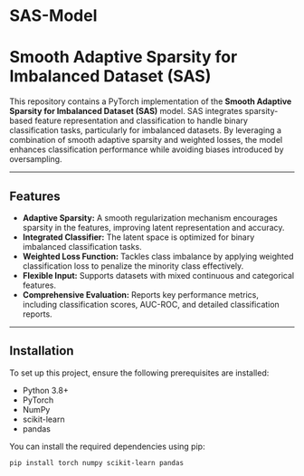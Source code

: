 # SAS-Model
# **Smooth Adaptive Sparsity for Imbalanced Dataset (SAS)**

This repository contains a PyTorch implementation of the **Smooth Adaptive Sparsity for Imbalanced Dataset (SAS)** model. SAS integrates sparsity-based feature representation and classification to handle binary classification tasks, particularly for imbalanced datasets. By leveraging a combination of smooth adaptive sparsity and weighted losses, the model enhances classification performance while avoiding biases introduced by oversampling.

---

## **Features**
- **Adaptive Sparsity:** A smooth regularization mechanism encourages sparsity in the features, improving latent representation and accuracy.
- **Integrated Classifier:** The latent space is optimized for binary imbalanced classification tasks.
- **Weighted Loss Function:** Tackles class imbalance by applying weighted classification loss to penalize the minority class effectively.
- **Flexible Input:** Supports datasets with mixed continuous and categorical features.
- **Comprehensive Evaluation:** Reports key performance metrics, including classification scores, AUC-ROC, and detailed classification reports.

---

## **Installation**
To set up this project, ensure the following prerequisites are installed:
- Python 3.8+
- PyTorch
- NumPy
- scikit-learn
- pandas

You can install the required dependencies using pip:
```bash
pip install torch numpy scikit-learn pandas

